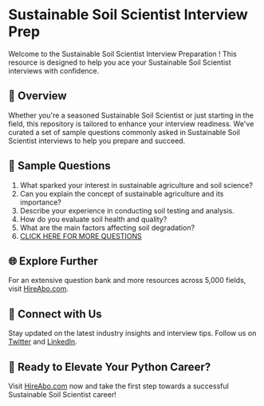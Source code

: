 # Sustainable Soil Scientist Interview Prep

Welcome to the Sustainable Soil Scientist Interview Preparation ! This resource is designed to help you ace your Sustainable Soil Scientist interviews with confidence.

## 🚀 Overview

Whether you're a seasoned Sustainable Soil Scientist or just starting in the field, this repository is tailored to enhance your interview readiness. We've curated a set of sample questions commonly asked in Sustainable Soil Scientist interviews to help you prepare and succeed.

## 📝 Sample Questions

1. What sparked your interest in sustainable agriculture and soil science?
2. Can you explain the concept of sustainable agriculture and its importance?
3. Describe your experience in conducting soil testing and analysis.
4. How do you evaluate soil health and quality?
5. What are the main factors affecting soil degradation?
6. [CLICK HERE FOR MORE QUESTIONS](https://hireabo.com/job/10_4_15/Sustainable%20Soil%20Scientist)

## 🌐 Explore Further

For an extensive question bank and more resources across 5,000 fields, visit [HireAbo.com](https://www.hireabo.com).

## 📱 Connect with Us

Stay updated on the latest industry insights and interview tips. Follow us on [Twitter](https://twitter.com/hireabo) and [LinkedIn](https://www.linkedin.com/in/hire-abo-3609972a8/).

## 🚀 Ready to Elevate Your Python Career?

Visit [HireAbo.com](https://www.hireabo.com) now and take the first step towards a successful Sustainable Soil Scientist career!